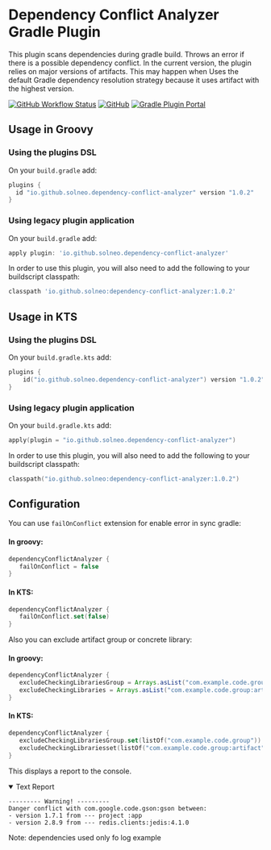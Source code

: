 # Dependency Conflict Analyzer Gradle Plugin

This plugin scans dependencies
during gradle build. Throws an error if there is a possible dependency conflict. In the current version, the plugin
relies on major versions of artifacts. This may happen when
Uses the default Gradle dependency resolution strategy because it uses
artifact with the highest version.

[![GitHub Workflow Status](https://img.shields.io/github/actions/workflow/status/solneo/dependency-conflict-analyzer/blank.yml)](https://github.com/Solneo/dependency-conflict-analyzer/actions/workflows/blank.yml)
[![GitHub](https://img.shields.io/github/license/solneo/dependency-conflict-analyzer)](https://www.apache.org/licenses/LICENSE-2.0)
[![Gradle Plugin Portal](https://img.shields.io/gradle-plugin-portal/v/io.github.solneo.dependency-conflict-analyzer)](https://plugins.gradle.org/plugin/io.github.solneo.dependency-conflict-analyzer)

## Usage in Groovy

### Using the plugins DSL

On your `build.gradle` add:

```groovy
plugins {
  id "io.github.solneo.dependency-conflict-analyzer" version "1.0.2"
}
```

### Using legacy plugin application

On your `build.gradle` add:

```groovy
apply plugin: 'io.github.solneo.dependency-conflict-analyzer'
```

In order to use this plugin, you will also need to add the following to your
buildscript classpath:

```groovy
classpath 'io.github.solneo:dependency-conflict-analyzer:1.0.2'
```

## Usage in KTS

### Using the plugins DSL

On your `build.gradle.kts` add:

```kotlin
plugins {
    id("io.github.solneo.dependency-conflict-analyzer") version "1.0.2"
}
```

### Using legacy plugin application

On your `build.gradle.kts` add:

```kotlin
apply(plugin = "io.github.solneo.dependency-conflict-analyzer")
```

In order to use this plugin, you will also need to add the following to your
buildscript classpath:

```kotlin
classpath("io.github.solneo:dependency-conflict-analyzer:1.0.2")
```

## Configuration

You can use `failOnConflict` extension for enable error in sync gradle:

#### In groovy:

```groovy
dependencyConflictAnalyzer {
   failOnConflict = false
}
```

#### In KTS:

```kotlin
dependencyConflictAnalyzer {
   failOnConflict.set(false)
}
```

Also you can exclude artifact group or concrete library:

#### In groovy:

```groovy
dependencyConflictAnalyzer {
   excludeCheckingLibrariesGroup = Arrays.asList("com.example.code.group")
   excludeCheckingLibraries = Arrays.asList("com.example.code.group:artifact")
}
```

#### In KTS:

```kotlin
dependencyConflictAnalyzer {
   excludeCheckingLibrariesGroup.set(listOf("com.example.code.group"))
   excludeCheckingLibrariesset(listOf("com.example.code.group:artifact"))
}
```

This displays a report to the console.


<details open>
<summary>Text Report</summary>

```
--------- Warning! ---------
Danger conflict with com.google.code.gson:gson between:
- version 1.7.1 from --- project :app
- version 2.8.9 from --- redis.clients:jedis:4.1.0
```
Note: dependencies used only fo log example
</details>
